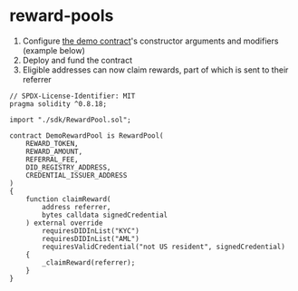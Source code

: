 # reward-pools

1. Configure [the demo contract](/contracts/DemoRewardPool.sol)'s constructor arguments and modifiers (example below)
2. Deploy and fund the contract
3. Eligible addresses can now claim rewards, part of which is sent to their referrer

```solidity
// SPDX-License-Identifier: MIT
pragma solidity ^0.8.18;

import "./sdk/RewardPool.sol";

contract DemoRewardPool is RewardPool(
    REWARD_TOKEN,
    REWARD_AMOUNT,
    REFERRAL_FEE,
    DID_REGISTRY_ADDRESS,
    CREDENTIAL_ISSUER_ADDRESS
)
{
    function claimReward(
        address referrer,
        bytes calldata signedCredential
    ) external override
        requiresDIDInList("KYC")
        requiresDIDInList("AML")
        requiresValidCredential("not US resident", signedCredential)
    {
        _claimReward(referrer);
    }
}
```
